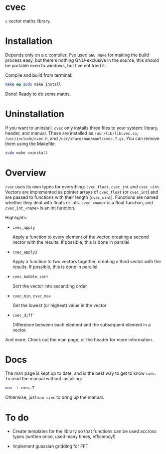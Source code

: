 # cvec

`c` vector maths library.

# Installation

Depends only on a c compiler. I've used `GNU make` for making the build process
easy, but there's nothing GNU-exclusive in the source, this should be portable
even to windows, but I've not tried it.

Compile and build from terminal:

```bash
make && sudo make install
```

Done! Ready to do some maths.

# Uninstallation

If you want to uninstall, `cvec` only installs three files to your system:
library, header, and manual. These are installed as `/usr/lib/libcvec.so`,
`/usr/include/cvec.h`, and `/usr/share/man/man7/cvec.7.gz`. You can remove them
using the Makefile:

```bash
sudo make uninstall
```

# Overview

`cvec` uses its own types for everything: `cvec_float`, `cvec_int` and
`cvec_uint`. Vectors are implemented as  pointer arrays of `cvec_float` (or
`cvec_int`) and are passed to functions with their length (`cvec_uint`).
Functions are named whether they deal with floats or ints. `cvec_<name>` is a
float function, and `cvec_int_<name>` is an int function.

Highlights:

  - `cvec_apply`

    Apply a function to every element of the vector, creating a second vector
    with the results. If possible, this is done in parallel.

  - `cvec_apply2`

    Apply a function to two vectors together, creating a third vector with the
    results. If possible, this is done in parallel.

  - `cvec_bubble_sort`

    Sort the vector into ascending order

  - `cvec_min`, `cvec_max`

    Get the lowest (or highest) value in the vector

  - `cvec_diff`

    Difference between each element and the subsequent element in a vector.

And more. Check out the man page, or the header for more information.

# Docs

The man page is kept up to date, and is the best way to get to know `cvec`. To
read the manual without installing:

```bash
man -l cvec.7
```

Otherwise, just `man cvec` to bring up the manual.

# To do

  - Create templates for the library so that functions can be used accross types
    (written once, used many times, efficiency!)

  - Implement guassian gridding for FFT
